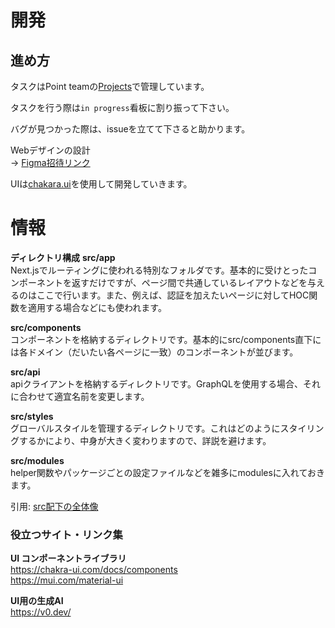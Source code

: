 # 開発
## 進め方
タスクはPoint teamの[Projects](https://github.com/orgs/42association/projects/10/views/1)で管理しています。

タスクを行う際は`in progress`看板に割り振って下さい。

バグが見つかった際は、issueを立てて下さると助かります。

Webデザインの設計<br>
-> [Figma招待リンク](https://www.figma.com/file/NrnIhw7whHrAlk8jFZksNj/42association?type=design&node-id=117%3A163&mode=design&t=XTVGXVBnsc9gW2DA-1)

UIは[chakara.ui](https://chakra-ui.com/docs/components)を使用して開発していきます。


# 情報

**ディレクトリ構成**
**src/app**<br/>
Next.jsでルーティングに使われる特別なフォルダです。基本的に受けとったコンポーネントを返すだけですが、ページ間で共通しているレイアウトなどを与えるのはここで行います。また、例えば、認証を加えたいページに対してHOC関数を適用する場合などにも使われます。

**src/components**<br/>
コンポーネントを格納するディレクトリです。基本的にsrc/components直下には各ドメイン（だいたい各ページに一致）のコンポーネントが並びます。

**src/api**<br/>
apiクライアントを格納するディレクトリです。GraphQLを使用する場合、それに合わせて適宜名前を変更します。

**src/styles**<br/>
グローバルスタイルを管理するディレクトリです。これはどのようにスタイリングするかにより、中身が大きく変わりますので、詳説を避けます。

**src/modules**<br/>
helper関数やパッケージごとの設定ファイルなどを雑多にmodulesに入れておきます。


引用: [src配下の全体像](https://zenn.dev/mutex_inc/articles/beca85dd7fdcae)

### 役立つサイト・リンク集

**UI コンポーネントライブラリ**<br>
https://chakra-ui.com/docs/components <br>
https://mui.com/material-ui  <br>

**UI用の生成AI**  <br>
https://v0.dev/  <br>

